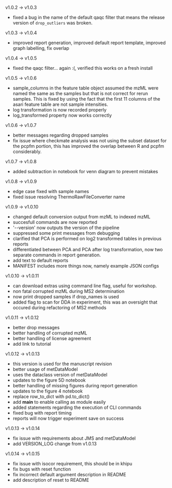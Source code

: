 v1.0.2 -> v1.0.3
  - fixed a bug in the name of the default qaqc filter that means the release version of `drop_outliers` was broken. 

v1.0.3 -> v1.0.4
  - improved report generation, improved default report template, improved graph labelling, fix overlap

v1.0.4 -> v1.0.5
  - fixed the qaqc filter... again :(, verified this works on a fresh install

v1.0.5 -> v1.0.6
  - sample_columns in the feature table object assumed the mzML were named the same as the samples but that is not correct for rerun samples. This is fixed by using the fact that the first 11 columns of the asari feature table are not sample intensities. 
  - log transformation is now recorded properly
  - log_transformed property now works correctly

v1.0.6 -> v1.0.7
  - better messages regarding dropped samples
  - fix issue where checkmate analysis was not using the subset dataset for the pcpfm portion, this has improved the overlap between R and pcpfm considerably.

v1.0.7 -> v1.0.8
  - added subtraction in notebook for venn diagram to prevent mistakes

v1.0.8 -> v1.0.9
  - edge case fixed with sample names
  - fixed issue resolving ThermoRawFileConverter name

v1.0.9 -> v1.0.10
  - changed default conversion output from mzML to indexed mzML
  - succesfull commands are now reported
  - '--version' now outputs the version of the pipeline
  - suppressed some print messages from debugging
  - clarified that PCA is performed on log2 transformed tables in previous reports
  - differentiated between PCA and PCA after log transformation, now two separate commands in report generation. 
  - add text to default reports
  - MANIFEST includes more things now, namely example JSON configs

v1.0.10 -> v1.0.11
  - can download extras using command line flag, useful for workshop.
  - non fatal corrupted mzML during MS2 determination
  - now print dropped samples if drop_names is used
  - added flag to scan for DDA in experiment, this was an oversight that occured during refactoring of MS2 methods

v1.0.11 -> v1.0.12
  - better drop messages
  - better handling of corrupted mzML
  - better handling of license agreement
  - add link to tutorial

v1.0.12 -> v1.0.13
  - this version is used for the manuscript revision
  - better usage of metDataModel
  - uses the dataclass version of metDataModel
  - updates to the figure 5D notebook
  - better handling of missing figures during report generation
  - updates to the figure 4 notebook
  - replace row_to_dict with pd.to_dict()
  - add __main__ to enable calling as module easily
  - added statements regarding the execution of CLI commands
  - fixed bug with report timing
  - reports will now trigger experiment save on success

v1.0.13 -> v1.0.14
  - fix issue with requirements about JMS and metDataModel
  - add VERSION_LOG change from v1.0.13
  
v1.0.14 -> v1.0.15
  - fix issue with isocor requirement, this should be in khipu
  - fix bugs with reset function
  - fix incorrect default argument description in README
  - add description of reset to README